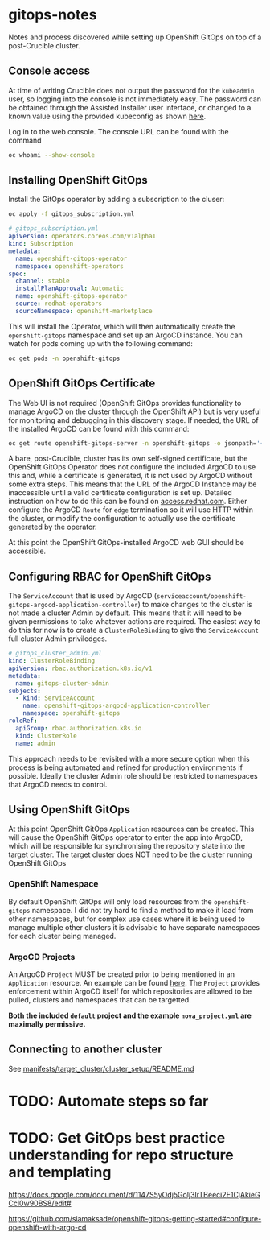 # gitops-notes

Notes and process discovered while setting up OpenShift GitOps on top of a post-Crucible cluster.

## Console access

At time of writing Crucible does not output the password for the `kubeadmin` user, so logging into the console is not immediately easy. The password can be obtained through the Assisted Installer user interface, or changed to a known value using the provided kubeconfig as shown [here](https://blog.andyserver.com/2021/07/rotating-the-openshift-kubeadmin-password/).

Log in to the web console. The console URL can be found with the command 

```bash
oc whoami --show-console
```

## Installing OpenShift GitOps

Install the GitOps operator by adding a subscription to the cluser:

```bash
oc apply -f gitops_subscription.yml
```

```yaml
# gitops_subscription.yml
apiVersion: operators.coreos.com/v1alpha1
kind: Subscription
metadata:
  name: openshift-gitops-operator
  namespace: openshift-operators
spec:
  channel: stable
  installPlanApproval: Automatic
  name: openshift-gitops-operator
  source: redhat-operators
  sourceNamespace: openshift-marketplace
```

This will install the Operator, which will then automatically create the `openshift-gitops` namespace and set up an ArgoCD instance. You can watch for pods coming up with the following command:

```bash
oc get pods -n openshift-gitops
```


## OpenShift GitOps Certificate

The Web UI is not required (OpenShift GitOps provides functionality to manage ArgoCD on the cluster through the OpenShift API) but is very useful for monitoring and debugging in this discovery stage. If needed, the URL of the installed ArgoCD can be found with this command:

```bash
oc get route openshift-gitops-server -n openshift-gitops -o jsonpath='{.spec.host}{"\n"}'
```

A bare, post-Crucible, cluster has its own self-signed certificate, but the OpenShift GitOps Operator does not configure the included ArgoCD to use this and, while a certificate is generated, it is not used by ArgoCD without some extra steps. This means that the URL of the ArgoCD Instance may be inaccessible until a valid certificate configuration is set up. Detailed instruction on how to do this can be found on [access.redhat.com](https://access.redhat.com/solutions/6041341). Either configure the ArgoCD `Route` for `edge` termination so it will use HTTP within the cluster, or modify the configuration to actually use the certificate generated by the operator.

At this point the OpenShift GitOps-installed ArgoCD web GUI should be accessible.

## Configuring RBAC for OpenShift GitOps

The `ServiceAccount` that is used by ArgoCD (`serviceaccount/openshift-gitops-argocd-application-controller`) to make changes to the cluster is not made a cluster Admin by default. This means that it will need to be given permissions to take whatever actions are required. The easiest way to do this for now is to create a `ClusterRoleBinding` to give the `ServiceAccount` full cluster Admin priviledges.

```yaml
# gitops_cluster_admin.yml
kind: ClusterRoleBinding
apiVersion: rbac.authorization.k8s.io/v1
metadata:
  name: gitops-cluster-admin
subjects:
  - kind: ServiceAccount
    name: openshift-gitops-argocd-application-controller
    namespace: openshift-gitops
roleRef:
  apiGroup: rbac.authorization.k8s.io
  kind: ClusterRole
  name: admin
```

This approach needs to be revisited with a more secure option when this process is being automated and refined for production environments if possible. Ideally the cluster Admin role should be restricted to namespaces that ArgoCD needs to control.


## Using OpenShift GitOps

At this point OpenShift GitOps `Application` resources can be created. This will cause the OpenShift GitOps operator to enter the app into ArgoCD, which will be responsible for synchronising the repository state into the target cluster. The target cluster does NOT need to be the cluster running OpenShift GitOps


### OpenShift Namespace

By default OpenShift GitOps will only load resources from the `openshift-gitops` namespace. I did not try hard to find a method to make it load from other namespaces, but for complex use cases where it is being used to manage multiple other clusters it is advisable to have separate namespaces for each cluster being managed.

### ArgoCD Projects

An ArgoCD `Project` MUST be created prior to being mentioned in an `Application` resource. An example can be found [here](manifests/pao/nova_project.yml).
The `Project` provides enforcement within ArgoCD itself for which repositories are allowed to be pulled, clusters and namespaces that can be targetted.

**Both the included `default` project and the example `nova_project.yml` are maximally permissive.**



## Connecting to another cluster

See [manifests/target_cluster/cluster_setup/README.md](manifests/target_cluster/README.md)

# TODO: Automate steps so far

# TODO: Get GitOps best practice understanding for repo structure and templating


https://docs.google.com/document/d/1147S5yOdj5Golj3IrTBeeci2E1CjAkieGCcl0w90BS8/edit#


https://github.com/siamaksade/openshift-gitops-getting-started#configure-openshift-with-argo-cd
